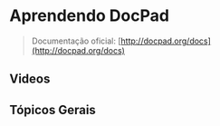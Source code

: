 # Aprendendo DocPad

> Documentação oficial: [http://docpad.org/docs](http://docpad.org/docs)

## Videos

## Tópicos Gerais